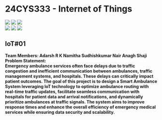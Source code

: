 # 24CYS333 - Internet of Things
![](https://img.shields.io/badge/Batch-22CYS-lightgreen) ![](https://img.shields.io/badge/UG-blue) ![](https://img.shields.io/badge/Subject-IoT-blue)
<br/>
![](https://img.shields.io/badge/Lecture-2-orange) ![](https://img.shields.io/badge/Practical-3-orange) ![](https://img.shields.io/badge/Credits-3-orange) <br/>

## IoT#01

<b>Team Members:<b>
Adarsh R K
Namitha Sudhishkumar Nair
Anagh Shaji
<br/>
<b>Problem Statement:<b><br/> 
Emergency ambulance services often face delays due to traffic congestion and 
inefficient communication between ambulances, traffic management systems, and 
hospitals. These delays can critically impact patient outcomes. The goal of this 
project is to design a Smart Ambulance System leveraging IoT technology to optimize 
ambulance routing with real-time traffic updates, facilitate seamless communication 
with hospitals for patient data and arrival notifications, and dynamically prioritize 
ambulances at traffic signals. The system aims to improve response times and 
enhance the overall efficiency of emergency medical services while ensuring data 
security and scalability.
